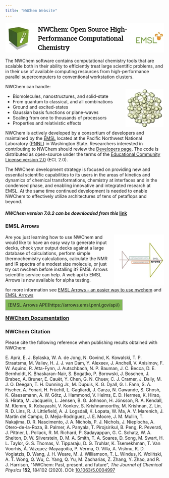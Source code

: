 ```yaml
---
title: "NWChem Website"
---
```

<style>
  .img-container {
    position: relative;
    padding-bottom: 18.71%;/* 100*(1-(w-h)/w)*/
    height: 0;
    }

.img-container img {
  position: absolute;
  top: 0;
  left: 0;
  width: 100%;
  height: 100%;
  }
</style>
<div class="img-container">
<img src="header.webp" alt="header" height="131" width="700" style="border:0;" />
</div>
  

<br>
The NWChem  software contains 
computational chemistry tools that are scalable both in their
ability to efficiently treat large scientific  problems,
 and in their use of available computing resources
from high-performance parallel supercomputers to conventional
workstation clusters.

NWChem can handle:  
<img src="pt55.webp" style="float:right; margin-right:2px;" alt="drawing" height="120" width="120"/>

  * Biomolecules, nanostructures, and solid-state
  * From quantum to classical, and all combinations
  * Ground and excited-states
  * Gaussian basis functions or plane-waves
  * Scaling from one to thousands of processors
  * Properties and relativistic effects

NWChem is actively developed by a consortium of developers and
maintained by the [EMSL](http://www.emsl.pnl.gov) located at the Pacific
Northwest National Laboratory ([PNNL](http://www.pnl.gov)) in Washington
State. Researchers interested in contributing to NWChem should review
the [Developers page](Developer). The
code is distributed as open-source under the terms of the [Educational
Community License
version 2.0](https://opensource.org/licenses/ecl2.php) (ECL 2.0).

The NWChem development strategy is focused on providing new and
essential scientific capabilities to its users in the areas of kinetics
and dynamics of chemical transformations, chemistry at interfaces and in
the condensed phase, and enabling innovative and integrated research at
EMSL. At the same time continued development is needed to enable NWChem
to effectively utilize architectures of tens of petaflops and beyond.

#### *NWChem version 7.0.2 can be downloaded from this* [link](https://github.com/nwchemgit/nwchem/releases/tag/v7.0.2-release)

### EMSL Arrows

<img src="myarrowmovie.webp" style="float:right; margin-left:10px;" alt="drawing" height="160" width="160"/>
Are you just
learning how to use NWChem and would like to have an easy way to generate input
decks, check your output decks against a large database of calculations,
perform simple thermochemistry calculations, calculate the NMR and IR
spectra of a modest size molecule, or just try out nwchem before
installing it? EMSL Arrows scientific service can help. A web api to
EMSL Arrows is now available for alpha testing.

for more information see
[EMSL Arrows - an easier way to use nwchem](Current_events#emsl-arrows-an-easier-way-to-use-nwchem) and [EMSL Arrows](EMSL_Arrows)

<span style="background: #82BA57; border: solid 1px #a9a9a9; padding: 8px">
[EMSL Arrows API](https://arrows.emsl.pnnl.gov/api/) </span>

### [NWChem Documentation](Home)

### NWChem Citation

Please cite the following reference when publishing results obtained
with NWChem:

E. Aprà, E. J. Bylaska, W. A. de Jong, N. Govind, K. Kowalski, T. P. Straatsma, M. Valiev, H. J. J. van Dam, Y. Alexeev, J. Anchell, V. Anisimov, F. W. Aquino, R. Atta-Fynn, J. Autschbach, N. P. Bauman, J. C. Becca, D. E. Bernholdt, K. Bhaskaran-Nair, S. Bogatko, P. Borowski, J. Boschen, J. Brabec, A. Bruner, E. Cauët, Y. Chen, G. N. Chuev, C. J. Cramer, J. Daily, M. J. O. Deegan, T. H. Dunning Jr., M. Dupuis, K. G. Dyall, G. I. Fann, S. A. Fischer, A. Fonari, H. Früchtl, L. Gagliardi, J. Garza, N. Gawande, S. Ghosh, K. Glaesemann, A. W. Götz, J. Hammond, V. Helms, E. D. Hermes, K. Hirao, S. Hirata, M. Jacquelin, L. Jensen, B. G. Johnson, H. Jónsson, R. A. Kendall, M. Klemm, R. Kobayashi, V. Konkov, S. Krishnamoorthy, M. Krishnan, Z. Lin, R. D. Lins, R. J. Littlefield, A. J. Logsdail, K. Lopata, W. Ma, A. V. Marenich, J. Martin del Campo, D. Mejia-Rodriguez, J. E. Moore, J. M. Mullin, T. Nakajima, D. R. Nascimento, J. A. Nichols, P. J. Nichols, J. Nieplocha, A. Otero-de-la-Roza, B. Palmer, A. Panyala, T. Pirojsirikul, B. Peng, R. Peverati, J. Pittner, L. Pollack, R. M. Richard, P. Sadayappan, G. C. Schatz, W. A. Shelton, D. W. Silverstein, D. M. A. Smith, T. A. Soares, D. Song, M. Swart, H. L. Taylor, G. S. Thomas, V. Tipparaju, D. G. Truhlar, K. Tsemekhman, T. Van Voorhis, Á. Vázquez-Mayagoitia, P. Verma, O. Villa, A. Vishnu, K. D. Vogiatzis, D. Wang, J. H. Weare, M. J. Williamson, T. L. Windus, K. Woliński, A. T. Wong, Q. Wu, C. Yang, Q. Yu, M. Zacharias, Z. Zhang, Y. Zhao, and R. J. Harrison,
"NWChem: Past, present, and future", *The Journal of Chemical Physics* **152**, 184102 (2020).
DOI: [10.1063/5.0004997](http://dx.doi.org/10.1063/5.0004997)  



